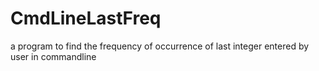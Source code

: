 # CmdLineLastFreq
a program to find the frequency of occurrence of last integer entered by user in commandline
